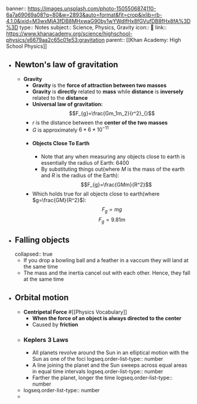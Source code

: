banner:: https://images.unsplash.com/photo-1505506874110-6a7a69069a08?q=80&w=2893&auto=format&fit=crop&ixlib=rb-4.1.0&ixid=M3wxMjA3fDB8MHxwaG90by1wYWdlfHx8fGVufDB8fHx8fA%3D%3D
type:: Notes
subject:: Science, Physics, Gravity
icon:: 🍎
link:: https://www.khanacademy.org/science/highschool-physics/x6679aa2c65c01e53:gravitation
parent:: [[Khan Academy: High School Physics]]

- ## Newton's law of gravitation
	- **Gravity**
		- **Gravity** is the **force of attraction between two masses**
		- **Gravity** is **directly** related to **mass** while **distance** is **inversely** related to the **distance**
		- **Universal law of gravitation:**
		  $$F_{g}=\frac{Gm_1m_2}{r^2}_{}$$
		- $r$ is the distance between the **center of the two masses**
		- $G$ is approximately $6*6*10^{-11}$
		- #### Objects Close To Earth
			- Note that any when measuring any objects close to earth is essentially the radius of Earth: $6400$
			- By substituting things out(where $M$ is the mass of the earth and $R$ is the radius of the Earth):
			  $$F_{g}=\frac{GMm}{R^2}$$
		- Which holds true for all objects close to earth(where $g=\frac{GM}{R^2}$):
		  $$F_{g}=mg$$
		  $$F_{g}=9.81m$$
- ## Falling objects
  collapsed:: true
	- If you drop a bowling ball and a feather in a vaccum they will land at the same time
	- The mass and the inertia cancel out with each other. Hence, they fall at the same time
- ## Orbital motion
	- **Centripetal Force** #[[Physics Vocabulary]]
		- **When the force of an object is always directed to the center**
		- Caused by **friction**
	- ### Keplers 3 Laws
		- All planets revolve around the Sun in an elliptical motion with the Sun as one of the foci
		  logseq.order-list-type:: number
		- A line joining the planet and the Sun sweeps across equal areas in equal time intervals
		  logseq.order-list-type:: number
		- Farther the planet, longer the time
		  logseq.order-list-type:: number
	- logseq.order-list-type:: number
	-
